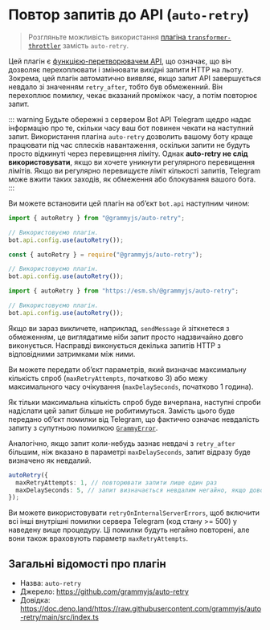 # Повтор запитів до API (`auto-retry`)

> Розгляньте можливість використання [плагіна `transformer-throttler`](./transformer-throttler.md) замість `auto-retry`.

Цей плагін є [функцією-перетворювачем API](../advanced/transformers.md), що означає, що він дозволяє перехоплювати і змінювати вихідні запити HTTP на льоту.
Зокрема, цей плагін автоматично виявляє, якщо запит API завершується невдало зі значенням `retry_after`, тобто був обмеженний.
Він перехоплює помилку, чекає вказаний проміжок часу, а потім повторює запит.

::: warning Будьте обережні з сервером Bot API
Telegram щедро надає інформацію про те, скільки часу ваш бот повинен чекати на наступний запит.
Використання плагіна `auto-retry` дозволить вашому боту краще працювати під час сплесків навантаження, оскільки запити не будуть просто відкинуті через перевищення ліміту.
Однак **auto-retry не слід використовувати**, якщо ви хочете уникнути регулярного перевищення лімітів.
Якщо ви регулярно перевищуєте ліміт кількості запитів, Telegram може вжити таких заходів, як обмеження або блокування вашого бота.
:::

Ви можете встановити цей плагін на обʼєкт `bot.api` наступним чином:

<CodeGroup>
  <CodeGroupItem title="TypeScript" active>

```ts
import { autoRetry } from "@grammyjs/auto-retry";

// Використовуємо плагін.
bot.api.config.use(autoRetry());
```

</CodeGroupItem>
 <CodeGroupItem title="JavaScript">

```js
const { autoRetry } = require("@grammyjs/auto-retry");

// Використовуємо плагін.
bot.api.config.use(autoRetry());
```

</CodeGroupItem>
 <CodeGroupItem title="Deno">

```ts
import { autoRetry } from "https://esm.sh/@grammyjs/auto-retry";

// Використовуємо плагін.
bot.api.config.use(autoRetry());
```

</CodeGroupItem>
</CodeGroup>

Якщо ви зараз викличете, наприклад, `sendMessage` й зіткнетеся з обмеженням, це виглядатиме ніби запит просто надзвичайно довго виконується.
Насправді виконується декілька запитів HTTP з відповідними затримками між ними.

Ви можете передати обʼєкт параметрів, який визначає максимальну кількість спроб (`maxRetryAttempts`, початково 3) або межу максимального часу очікування (`maxDelaySeconds`, початково 1 година).

Як тільки максимальна кількість спроб буде вичерпана, наступні спроби надіслати цей запит більше не робитимуться.
Замість цього буде передано обʼєкт помилки від Telegram, що фактично означає невдалість запиту з супутньою помилкою [`GrammyError`](../guide/errors.md#обʼєкт-grammyerror).

Аналогічно, якщо запит коли-небудь зазнає невдачі з `retry_after` більшим, ніж вказано в параметрі `maxDelaySeconds`, запит відразу буде визначено як невдалий.

```ts
autoRetry({
  maxRetryAttempts: 1, // повторювати запити лише один раз
  maxDelaySeconds: 5, // запит визначається невдалим негайно, якщо доводиться чекати більше 5-ти секунд
});
```

Ви можете використовувати `retryOnInternalServerErrors`, щоб включити всі інші внутрішні помилки сервера Telegram (код стану >= 500) у наведену вище процедуру.
Ці помилки будуть негайно повторені, але вони також враховують параметр `maxRetryAttempts`.

## Загальні відомості про плагін

- Назва: `auto-retry`
- Джерело: <https://github.com/grammyjs/auto-retry>
- Довідка: <https://doc.deno.land/https://raw.githubusercontent.com/grammyjs/auto-retry/main/src/index.ts>
